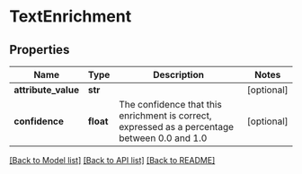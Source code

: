 # TextEnrichment

## Properties
Name | Type | Description | Notes
------------ | ------------- | ------------- | -------------
**attribute_value** | **str** |  | [optional] 
**confidence** | **float** | The confidence that this enrichment is correct, expressed as a percentage between 0.0 and 1.0 | [optional] 

[[Back to Model list]](../README.md#documentation-for-models) [[Back to API list]](../README.md#documentation-for-api-endpoints) [[Back to README]](../README.md)


